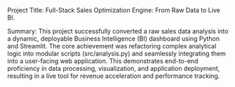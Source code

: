 Project Title: Full-Stack Sales Optimization Engine: From Raw Data to Live BI.

Summary: This project successfully converted a raw sales data analysis into a dynamic, deployable Business Intelligence (BI) dashboard using Python and Streamlit. The core achievement was refactoring complex analytical logic into modular scripts (src/analysis.py) and seamlessly integrating them into a user-facing web application. This demonstrates end-to-end proficiency in data processing, visualization, and application deployment, resulting in a live tool for revenue acceleration and performance tracking.